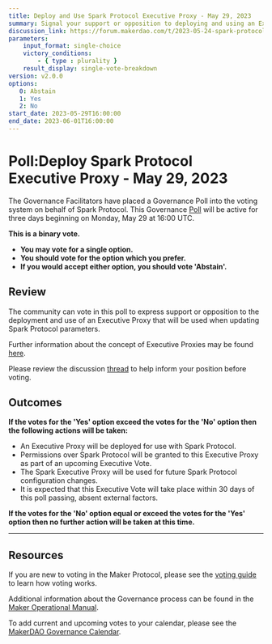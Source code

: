 ```yaml
---
title: Deploy and Use Spark Protocol Executive Proxy - May 29, 2023
summary: Signal your support or opposition to deploying and using an Executive Proxy for configuration changes to Spark Protocol.
discussion_link: https://forum.makerdao.com/t/2023-05-24-spark-protocol-updates/20958
parameters:
    input_format: single-choice
    victory_conditions:
        - { type : plurality }
    result_display: single-vote-breakdown
version: v2.0.0
options:
   0: Abstain
   1: Yes
   2: No
start_date: 2023-05-29T16:00:00
end_date: 2023-06-01T16:00:00
---
```

# Poll:Deploy Spark Protocol Executive Proxy - May 29, 2023

The Governance Facilitators have placed a Governance Poll into the voting system on behalf of Spark Protocol. This Governance [Poll](https://manual.makerdao.com/governance/governance-cycle/weekly-governance-cycle#weekly-governance-cycle-definitions-mip16c1) will be active for three days beginning on Monday, May 29 at 16:00 UTC.

**This is a binary vote.**
- **You may vote for a single option.**
- **You should vote for the option which you prefer.**
- **If you would accept either option, you should vote 'Abstain'.**

## Review

The community can vote in this poll to express support or opposition to the deployment and use of an Executive Proxy that will be used when updating Spark Protocol parameters.

Further information about the concept of Executive Proxies may be found [here](https://forum.makerdao.com/t/executive-proxies-and-spark-protocol/20976).

Please review the discussion [thread](https://forum.makerdao.com/t/2023-05-24-spark-protocol-updates/20958) to help inform your position before voting.

## Outcomes

**If the votes for the 'Yes' option exceed the votes for the 'No' option then the following actions will be taken:**
* An Executive Proxy will be deployed for use with Spark Protocol.
* Permissions over Spark Protocol will be granted to this Executive Proxy as part of an upcoming Executive Vote.
* The Spark Executive Proxy will be used for future Spark Protocol configuration changes.
* It is expected that this Executive Vote will take place within 30 days of this poll passing, absent external factors.

**If the votes for the 'No' option equal or exceed the votes for the 'Yes' option then no further action will be taken at this time.**

---

## Resources

If you are new to voting in the Maker Protocol, please see the [voting guide](https://manual.makerdao.com/governance/voting-in-makerdao/on-chain-governance) to learn how voting works.

Additional information about the Governance process can be found in the [Maker Operational Manual](https://manual.makerdao.com).

To add current and upcoming votes to your calendar, please see the [MakerDAO Governance Calendar](https://manual.makerdao.com/makerdao/calendars/governance-calendar).
